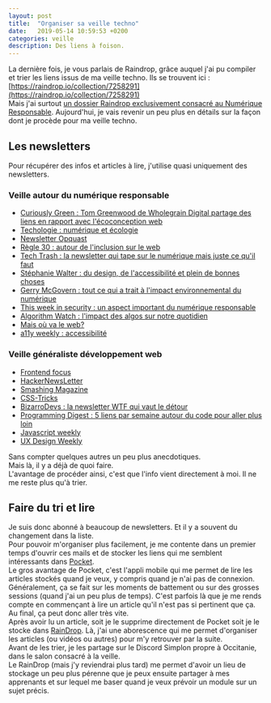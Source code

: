 ```yaml
---
layout: post
title:  "Organiser sa veille techno"
date:   2019-05-14 10:59:53 +0200
categories: veille
description: Des liens à foison.
---
```

La dernière fois, je vous parlais de Raindrop, grâce auquel j'ai pu compiler et trier les liens issus de ma veille techno. Ils se trouvent ici : [https://raindrop.io/collection/7258291](https://raindrop.io/collection/7258291)   
Mais j'ai surtout [un dossier Raindrop exclusivement consacré au Numérique Responsable](https://raindrop.io/laurent-devernay/numerique-responsable-7258676).
Aujourd'hui, je vais revenir un peu plus en détails sur la façon dont je procède pour ma veille techno. 

## Les newsletters
Pour récupérer des infos et articles à lire, j'utilise quasi uniquement des newsletters.
  
### Veille autour du numérique responsable
* [Curiously Green : Tom Greenwood de Wholegrain Digital partage des liens en rapport avec l'écoconception web](https://wholegraindigital.us2.list-manage.com/subscribe?u=f42fa6b0c5109bb180911581e&id=67d09558b3)
* [Techologie : numérique et écologie](https://techologie.net/communaute.html)
* [Newsletter Opquast](https://www.opquast.com/lettre-de-qualite-web-newsletter-opquast/)
* [Règle 30 : autour de l'inclusion sur le web](https://numerama.us4.list-manage.com/subscribe?u=9cb7510365bb64697c6c1eafc&id=0e5eac528a)
* [Tech Trash : la newsletter qui tape sur le numérique mais juste ce qu'il faut](https://www.techtrash.fr/newsletter) 
* [Stéphanie Walter : du design, de l'accessibilité et plein de bonnes choses](https://stephaniewalter.design/blog/)
* [Gerry McGovern : tout ce qui a trait à l'impact environnemental du numérique](https://www.gerrymcgovern.com/new-thinking)
* [This week in security : un aspect important du numérique responsable](https://twitter.us18.list-manage.com/subscribe?u=e1ad6038c994abec17dafb116&id=a2457dc8ad)
* [Algorithm Watch : l'impact des algos sur notre quotidien](https://algorithmwatch.org/en/newsletter/)
* [Mais où va le web?](https://maisouvaleweb.fr)
* [a11y weekly : accessibilité](https://a11yweekly.com/)

### Veille généraliste développement web
* [Frontend focus](https://frontendfoc.us/)
* [HackerNewsLetter](http://www.hackernewsletter.com/)
* [Smashing Magazine](https://www.smashingmagazine.com/)
* [CSS-Tricks](https://css-tricks.com/)
* [BizarroDevs : la newsletter WTF qui vaut le détour](http://bizzarodevs.com/)
* [Programming Digest : 5 liens par semaine autour du code pour aller plus loin](https://programmingdigest.net/digests)
* [Javascript weekly](https://javascriptweekly.com/)
* [UX Design Weekly](https://uxdesignweekly.com/)

Sans compter quelques autres un peu plus anecdotiques.  
Mais là, il y a déjà de quoi faire.   
L'avantage de procéder ainsi, c'est que l'info vient directement à moi. Il ne me reste plus qu'à trier.

## Faire du tri et lire
Je suis donc abonné à beaucoup de newsletters. Et il y a souvent du changement dans la liste.   
Pour pouvoir m'organiser plus facilement, je me contente dans un premier temps d'ouvrir ces mails et de stocker les liens qui me semblent intéressants dans [Pocket](https://app.getpocket.com/).   
Le gros avantage de Pocket, c'est l'appli mobile qui me permet de lire les articles stockés quand je veux, y compris quand je n'ai pas de connexion. Généralement, ça se fait sur les moments de battement ou sur des grosses sessions (quand j'ai un peu plus de temps). C'est parfois là que je me rends compte en commençant à lire un article qu'il n'est pas si pertinent que ça. Au final, ça peut donc aller très vite.    
Après avoir lu un article, soit je le supprime directement de Pocket soit je le stocke dans [RainDrop](https://raindrop.io). Là, j'ai une aborescence qui me permet d'organiser les articles (ou vidéos ou autres) pour m'y retrouver par la suite.   
Avant de les trier, je les partage sur le Discord Simplon propre à Occitanie, dans le salon consacré à la veille.  
Le RainDrop (mais j'y reviendrai plus tard) me permet d'avoir un lieu de stockage un peu plus pérenne que je peux ensuite partager à mes apprenants et sur lequel me baser quand je veux prévoir un module sur un sujet précis. 
